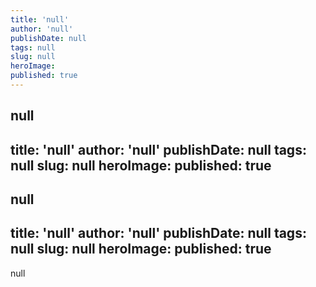 ```yaml
---
title: 'null'
author: 'null'
publishDate: null
tags: null
slug: null
heroImage: 
published: true
---
```


null
---
title: 'null'
author: 'null'
publishDate: null
tags: null
slug: null
heroImage: 
published: true
---

null
---
title: 'null'
author: 'null'
publishDate: null
tags: null
slug: null
heroImage: 
published: true
---

null
